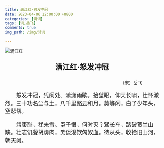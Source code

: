 ```yaml
---
title: 满江红·怒发冲冠
date: 2023-04-06 12:00:00 +0800
categories: [诗词]
tags: [词,岳飞]
comments: true
img_path: /img/诗词

---
```


![满江红](满江红.jpg)

<p align="center" style="font-family:微软雅黑;font-size:x-large;font-weight:bold"> 满江红·怒发冲冠 </p>

<p align="right" style="padding-right:4em;font-family:微软雅黑">（宋）岳飞 </p>

<p style="text-indent:2em;font-family:宋体;font-size:large"> 怒发冲冠，凭阑处、潇潇雨歇。抬望眼，仰天长啸，壮怀激烈。三十功名尘与土，八千里路云和月。莫等闲，白了少年头，空悲切。 </p>

<p style="text-indent:2em;font-family:宋体;font-size:large"> 靖康耻，犹未雪。臣子恨，何时灭？驾长车，踏破贺兰山缺。壮志饥餐胡虏肉，笑谈渴饮匈奴血。待从头，收拾旧山河，朝天阙。 </p>
